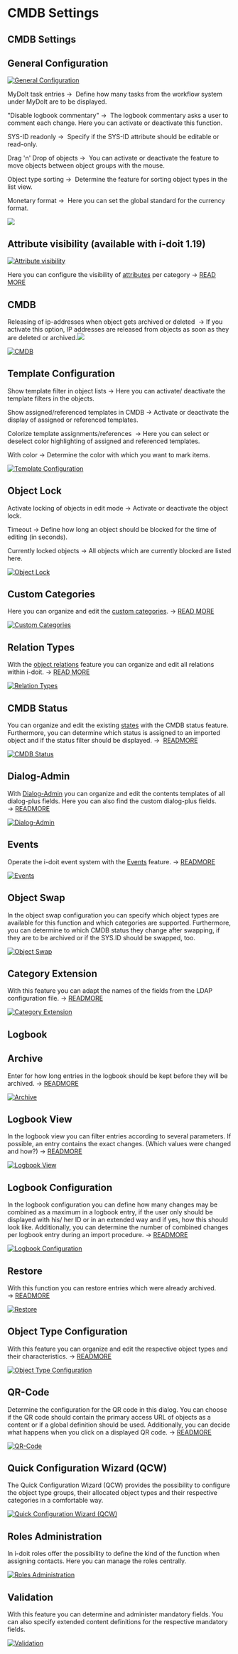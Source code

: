 # CMDB Settings 

CMDB Settings
-------------

General Configuration
---------------------

[![General Configuration](../../assets/images/en/system-administration/administration/cmdb-settings/1-cmdb.png)](../../assets/images/en/system-administration/administration/cmdb-settings/1-cmdb.png)

MyDoIt task entries →  Define how many tasks from the workflow system under MyDoIt are to be displayed.

"Disable logbook commentary" →  The logbook commentary asks a user to comment each change. Here you can activate or deactivate this function.

SYS-ID readonly →  Specify if the SYS-ID attribute should be editable or read-only.

Drag 'n' Drop of objects →  You can activate or deactivate the feature to move objects between object groups with the mouse.

Object type sorting →  Determine the feature for sorting object types in the list view.

Monetary format →  Here you can set the global standard for the currency format.

[![](../../assets/images/en/system-administration/administration/cmdb-settings/2-cmdb.png)](../../assets/images/en/system-administration/administration/cmdb-settings/2-cmdb.png)

Attribute visibility (available with i-doit 1.19)
-------------------------------------------------

[![Attribute visibility](../../assets/images/en/system-administration/administration/cmdb-settings/3-cmdb.png)](../../assets/images/en/system-administration/administration/cmdb-settings/3-cmdb.png)

Here you can configure the visibility of [attributes](../../basics/attribute-fields.md) per category → [READ MORE](../../basics/attribute-visibility.md)

CMDB
----

Releasing of ip-addresses when object gets archived or deleted  → If you activate this option, IP addresses are released from objects as soon as they are deleted or archived.![](https://demo.i-doit.com/images/empty.gif)

[![CMDB](../../assets/images/en/system-administration/administration/cmdb-settings/4-cmdb.png)](../../assets/images/en/system-administration/administration/cmdb-settings/4-cmdb.png)

Template Configuration
----------------------

Show template filter in object lists → Here you can activate/ deactivate the template filters in the objects.

Show assigned/referenced templates in CMDB → Activate or deactivate the display of assigned or referenced templates.

Colorize template assignments/references  → Here you can select or deselect color highlighting of assigned and referenced templates.

With color → Determine the color with which you want to mark items.

[![Template Configuration](../../assets/images/en/system-administration/administration/cmdb-settings/5-cmdb.png)](../../assets/images/en/system-administration/administration/cmdb-settings/5-cmdb.png)

Object Lock
-----------

Activate locking of objects in edit mode → Activate or deactivate the object lock.

Timeout → Define how long an object should be blocked for the time of editing (in seconds).

Currently locked objects → All objects which are currently blocked are listed here.

[![Object Lock](../../assets/images/en/system-administration/administration/cmdb-settings/6-cmdb.png)](../../assets/images/en/system-administration/administration/cmdb-settings/6-cmdb.png)

Custom Categories
-----------------

Here you can organize and edit the [custom categories](#). → [READ MORE](#)

[![Custom Categories](../../assets/images/en/system-administration/administration/cmdb-settings/7-cmdb.png)](../../assets/images/en/system-administration/administration/cmdb-settings/7-cmdb.png)

Relation Types
--------------

With the [object relations](../../basics/object-relations.md) feature you can organize and edit all relations within i-doit. → [READ MORE](../../basics/object-relations.md)

[![Relation Types](../../assets/images/en/system-administration/administration/cmdb-settings/8-cmdb.png)](../../assets/images/en/system-administration/administration/cmdb-settings/8-cmdb.png)

CMDB Status
-----------

You can organize and edit the existing [states](/display/en/Life+and+Documentation+Cycle) with the CMDB status feature. Furthermore, you can determine which status is assigned to an imported object and if the status filter should be displayed. →  [READMORE](/display/en/Life+and+Documentation+Cycle)

[![CMDB Status](../../assets/images/en/system-administration/administration/cmdb-settings/9-cmdb.png)](../../assets/images/en/system-administration/administration/cmdb-settings/9-cmdb.png)

Dialog-Admin
------------

With [Dialog-Admin](/display/en/Dialog-Admin) you can organize and edit the contents templates of all dialog-plus fields. Here you can also find the custom dialog-plus fields. → [READMORE](../../basics/dialog-admin.md)

[![Dialog-Admin](../../assets/images/en/system-administration/administration/cmdb-settings/10-cmdb.png)](../../assets/images/en/system-administration/administration/cmdb-settings/10-cmdb.png)

Events
------

Operate the i-doit event system with the [Events](../../i-doit-pro-add-ons/events.md) feature. → [READMORE](../../i-doit-pro-add-ons/events.md)

[![Events](../../assets/images/en/system-administration/administration/cmdb-settings/11-cmdb.png)](../../assets/images/en/system-administration/administration/cmdb-settings/11-cmdb.png)

Object Swap
-----------

In the object swap configuration you can specify which object types are available for this function and which categories are supported. Furthermore, you can determine to which CMDB status they change after swapping, if they are to be archived or if the SYS.ID should be swapped, too.

[![Object Swap](../../assets/images/en/system-administration/administration/cmdb-settings/12-cmdb.png)](../../assets/images/en/system-administration/administration/cmdb-settings/12-cmdb.png)

Category Extension
------------------

With this feature you can adapt the names of the fields from the LDAP configuration file. → [READMORE](../../automation-and-integration/ldap-active-directory-ad/index.md)

[![Category Extension](../../assets/images/en/system-administration/administration/cmdb-settings/13-cmdb.png)](../../assets/images/en/system-administration/administration/cmdb-settings/13-cmdb.png)

Logbook
-------

Archive
-------

Enter for how long entries in the logbook should be kept before they will be archived. → [READMORE](../../basics/logbook.md)

[![Archive](../../assets/images/en/system-administration/administration/cmdb-settings/14-cmdb.png)](../../assets/images/en/system-administration/administration/cmdb-settings/14-cmdb.png)

Logbook View
------------

In the logbook view you can filter entries according to several parameters. If possible, an entry contains the exact changes. (Which values were changed and how?) → [READMORE](../../basics/logbook.md)

[![Logbook View](../../assets/images/en/system-administration/administration/cmdb-settings/15-cmdb.png)](../../assets/images/en/system-administration/administration/cmdb-settings/15-cmdb.png)

Logbook Configuration
---------------------

In the logbook configuration you can define how many changes may be combined as a maximum in a logbook entry, if the user only should be displayed with his/ her ID or in an extended way and if yes, how this should look like. Additionally, you can determine the number of combined changes per logbook entry during an import procedure. → [READMORE](../../basics/logbook.md)

[![Logbook Configuration](../../assets/images/en/system-administration/administration/cmdb-settings/16-cmdb.png)](../../assets/images/en/system-administration/administration/cmdb-settings/16-cmdb.png)

Restore
-------

With this function you can restore entries which were already archived. → [READMORE](../../basics/logbook.md)

[![Restore](../../assets/images/en/system-administration/administration/cmdb-settings/17-cmdb.png)](../../assets/images/en/system-administration/administration/cmdb-settings/17-cmdb.png)

Object Type Configuration
-------------------------

With this feature you can organize and edit the respective object types and their characteristics. → [READMORE](../../basics/object-types.md)

[![Object Type Configuration](../../assets/images/en/system-administration/administration/cmdb-settings/18-cmdb.png)](../../assets/images/en/system-administration/administration/cmdb-settings/18-cmdb.png)

QR-Code
-------

Determine the configuration for the QR code in this dialog. You can choose if the QR code should contain the primary access URL of objects as a content or if a global definition should be used. Additionally, you can decide what happens when you click on a displayed QR code. → [READMORE](../../i-doit-pro-add-ons/i-doit-qr-code-printer.md)

[![QR-Code](../../assets/images/en/system-administration/administration/cmdb-settings/19-cmdb.png)](../../assets/images/en/system-administration/administration/cmdb-settings/19-cmdb.png)

Quick Configuration Wizard (QCW)
--------------------------------

The Quick Configuration Wizard (QCW) provides the possibility to configure the object type groups, their allocated object types and their respective categories in a comfortable way.

[![Quick Configuration Wizard (QCW)](../../assets/images/en/system-administration/administration/cmdb-settings/20-cmdb.png)](../../assets/images/en/system-administration/administration/cmdb-settings/20-cmdb.png)

Roles Administration
--------------------

In i-doit roles offer the possibility to define the kind of the function when assigning contacts. Here you can manage the roles centrally.

[![Roles Administration](../../assets/images/en/system-administration/administration/cmdb-settings/21-cmdb.png)](../../assets/images/en/system-administration/administration/cmdb-settings/21-cmdb.png)

Validation
----------

With this feature you can determine and administer mandatory fields. You can also specify extended content definitions for the respective mandatory fields.

[![Validation](../../assets/images/en/system-administration/administration/cmdb-settings/22-cmdb.png)](../../assets/images/en/system-administration/administration/cmdb-settings/2-cmdb.png)